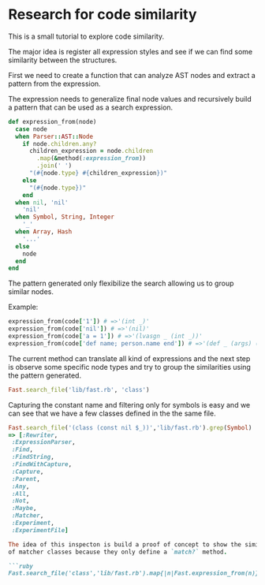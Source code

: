 # Research for code similarity

This is a small tutorial to explore code similarity.

The major idea is register all expression styles and see if we can find some
similarity between the structures.

First we need to create a function that can analyze AST nodes and extract a
pattern from the expression.

The expression needs to generalize final node values and recursively build a
pattern that can be used as a search expression.

```ruby
def expression_from(node)
  case node
  when Parser::AST::Node
    if node.children.any?
      children_expression = node.children
        .map(&method(:expression_from))
        .join(' ')
      "(#{node.type} #{children_expression})"
    else
      "(#{node.type})"
    end
  when nil, 'nil'
    'nil'
  when Symbol, String, Integer
    '_'
  when Array, Hash
    '...'
  else
    node
  end
end
```

The pattern generated only flexibilize the search allowing us to group similar nodes.

Example:

```ruby
expression_from(code['1']) # =>'(int _)'
expression_from(code['nil']) # =>'(nil)'
expression_from(code['a = 1']) # =>'(lvasgn _ (int _))'
expression_from(code['def name; person.name end']) # =>'(def _ (args) (send (send nil _) _))'
```

The current method can translate all kind of expressions and the next step is
observe some specific node types and try to group the similarities
using the pattern generated.

```ruby
Fast.search_file('lib/fast.rb', 'class')
```
Capturing the constant name and filtering only for symbols is easy and we can
see that we have a few classes defined in the the same file.

```ruby
Fast.search_file('(class (const nil $_))','lib/fast.rb').grep(Symbol)
=> [:Rewriter,
 :ExpressionParser,
 :Find,
 :FindString,
 :FindWithCapture,
 :Capture,
 :Parent,
 :Any,
 :All,
 :Not,
 :Maybe,
 :Matcher,
 :Experiment,
 :ExperimentFile]

The idea of this inspecton is build a proof of concept to show the similarity
of matcher classes because they only define a `match?` method.

```ruby
Fast.search_file('class','lib/fast.rb').map{|n|Fast.expression_from(n)}
```




